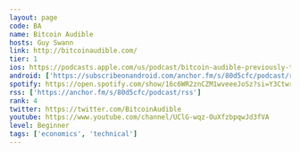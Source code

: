 ```yaml
---
layout: page
code: BA
name: Bitcoin Audible
hosts: Guy Swann
link: http://bitcoinaudible.com/
tier: 1
ios: https://podcasts.apple.com/us/podcast/bitcoin-audible-previously-the-cryptoconomy/id1359544516
android: ['https://subscribeonandroid.com/anchor.fm/s/80d5cfc/podcast/rss']
spotify: https://open.spotify.com/show/16c6WR2znCZM1wveeeJoSz?si=Y3CtwrzSQYGekbBUtllPmQ
rss: ['https://anchor.fm/s/80d5cfc/podcast/rss']
rank: 4
twitter: https://twitter.com/BitcoinAudible
youtube: https://www.youtube.com/channel/UClG-wqz-OuXfzbpqwJd3fVA
level: Beginner
tags: ['economics', 'technical']
---
```

